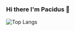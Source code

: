 ### Hi there I'm Pacidus 👋

![Top Langs](https://github-readme-stats.vercel.app/api/top-langs/?username=pacidus&size_weight=0.5&count_weight=0.5&langs_count=8&layout=compact)

<!--
**Pacidus/Pacidus** is a ✨ _special_ ✨ repository because its `README.md` (this file) appears on your GitHub profile.

Here are some ideas to get you started:

- 🔭 I’m currently working on ...
- 🌱 I’m currently learning ...
- 👯 I’m looking to collaborate on ...
- 🤔 I’m looking for help with ...
- 💬 Ask me about ...
- 📫 How to reach me: ...
- 😄 Pronouns: ...
- ⚡ Fun fact: ...
-->
